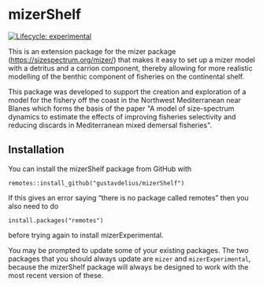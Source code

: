 # mizerShelf

<!-- badges: start -->
[![Lifecycle: experimental](https://img.shields.io/badge/lifecycle-experimental-orange.svg)](https://lifecycle.r-lib.org/articles/stages.html#experimental)
<!-- badges: end -->

This is an extension package for the mizer package (<https://sizespectrum.org/mizer/>) that makes it easy to set up a mizer model with a detritus and a carrion component, thereby allowing for more realistic modelling of the benthic component of fisheries on the continental shelf. 

This package was developed to support the creation and exploration of a model for the fishery off the coast in the Northwest Mediterranean near Blanes which forms the basis of the paper "A model of size-spectrum dynamics to estimate the effects of improving fisheries selectivity and reducing discards in Mediterranean mixed demersal fisheries".

## Installation

You can install the mizerShelf package from GitHub with

```{r}
remotes::install_github("gustavdelius/mizerShelf")
```

If this gives an error saying “there is no package called remotes” then you also need to do

```{r}
install.packages("remotes")
```

before trying again to install mizerExperimental.

You may be prompted to update some of your existing packages. The two packages that you should always update are `mizer` and `mizerExperimental`, because the mizerShelf package will always be designed to work with the most recent version of these.


<!--This started a private repository with code for the paper [Net selectivity and discarding: a size-spectrum model for effects on a Mediterranean shelf ecosystem](https://www.overleaf.com/project/5bc776493743d141063d0c9f)

[Files related to the collection of model parameters](https://drive.google.com/drive/folders/1rHvx-tqEDAebSoCbETw03QQ0ffxJZuTS?usp=sharing) can be found on Google Drive.

Work on this code was previously conducted at <https://github.com/gustavdelius/mizer/tree/blanes3/inst/blanes>. This in particular includes scripts used in preparing the MizerParams object. The history can be seen in the [commit log](https://github.com/gustavdelius/mizer/commits/blanes3/inst/blanes).
--->
